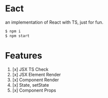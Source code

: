 # Eact

an implementation of React with TS, just for fun.

``` bash
$ npm i
$ npm start 
```

# Features 

1. [x] JSX TS Check
2. [x] JSX Element Render
3. [x] Component Render
4. [x] State, setState 
5. [x] Component Props

